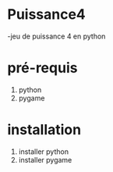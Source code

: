 # Puissance4
-jeu de puissance 4 en python

# pré-requis
1. python
2. pygame

# installation
1. installer python
2. installer pygame

